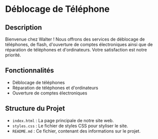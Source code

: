 # Déblocage de Téléphone

## Description
Bienvenue chez Walter ! Nous offrons des services de déblocage de téléphones, de flash, d'ouverture de comptes électroniques ainsi que de réparation de téléphones et d'ordinateurs. Votre satisfaction est notre priorité.

## Fonctionnalités
- Déblocage de téléphones
- Réparation de téléphones et d'ordinateurs
- Ouverture de comptes électroniques

## Structure du Projet
- `index.html` : La page principale de notre site web. 
- `styles.css` : Le fichier de styles CSS pour styliser le site.
- `README.md` : Ce fichier, contenant des informations sur le projet.

